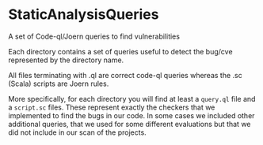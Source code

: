 # StaticAnalysisQueries

A set of Code-ql/Joern queries to find vulnerabilities

Each directory contains a set of queries useful to detect the bug/cve represented by the directory name.

All files terminating with .ql are correct code-ql queries whereas the .sc (Scala) scripts are Joern rules.

More specifically, for each directory you will find at least a ```query.ql``` file and a ```script.sc``` files. These represent 
exactly the checkers that we implemented to find the bugs in our code. In some cases we included other additional queries, that we used
for some different evaluations but that we did not include in our scan of the projects.
